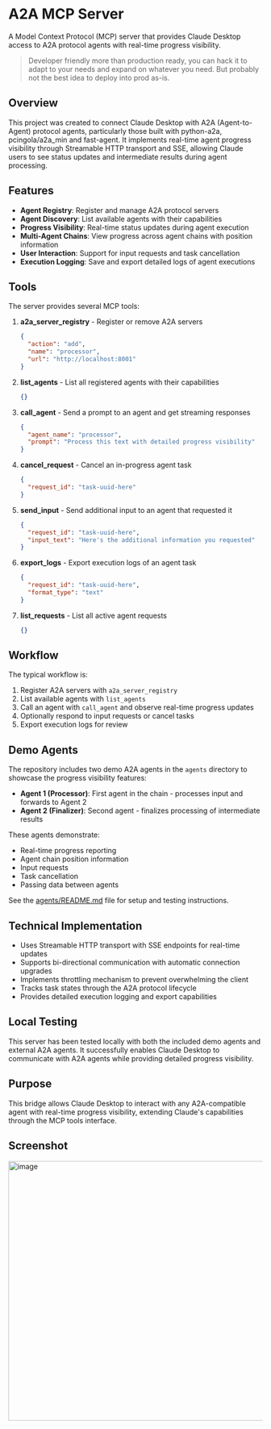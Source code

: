 # A2A MCP Server

A Model Context Protocol (MCP) server that provides Claude Desktop access to A2A protocol agents with real-time progress visibility.
> Developer friendly more than production ready, you can hack it to adapt to your needs and expand on whatever you need.
> But probably not the best idea to deploy into prod as-is.

## Overview

This project was created to connect Claude Desktop with A2A (Agent-to-Agent) protocol agents, particularly those built with python-a2a, pcingola/a2a_min and fast-agent. It implements real-time agent progress visibility through Streamable HTTP transport and SSE, allowing Claude users to see status updates and intermediate results during agent processing.

## Features

- **Agent Registry**: Register and manage A2A protocol servers
- **Agent Discovery**: List available agents with their capabilities
- **Progress Visibility**: Real-time status updates during agent execution
- **Multi-Agent Chains**: View progress across agent chains with position information
- **User Interaction**: Support for input requests and task cancellation
- **Execution Logging**: Save and export detailed logs of agent executions

## Tools

The server provides several MCP tools:

1. **a2a_server_registry** - Register or remove A2A servers
   ```json
   {
     "action": "add", 
     "name": "processor", 
     "url": "http://localhost:8001"
   }
   ```

2. **list_agents** - List all registered agents with their capabilities
   ```json
   {}
   ```

3. **call_agent** - Send a prompt to an agent and get streaming responses
   ```json
   {
     "agent_name": "processor",
     "prompt": "Process this text with detailed progress visibility"
   }
   ```

4. **cancel_request** - Cancel an in-progress agent task
   ```json
   {
     "request_id": "task-uuid-here"
   }
   ```

5. **send_input** - Send additional input to an agent that requested it
   ```json
   {
     "request_id": "task-uuid-here",
     "input_text": "Here's the additional information you requested"
   }
   ```

6. **export_logs** - Export execution logs of an agent task
   ```json
   {
     "request_id": "task-uuid-here",
     "format_type": "text"
   }
   ```

7. **list_requests** - List all active agent requests
   ```json
   {}
   ```

## Workflow

The typical workflow is:

1. Register A2A servers with `a2a_server_registry`
2. List available agents with `list_agents` 
3. Call an agent with `call_agent` and observe real-time progress updates
4. Optionally respond to input requests or cancel tasks
5. Export execution logs for review

## Demo Agents

The repository includes two demo A2A agents in the `agents` directory to showcase the progress visibility features:

- **Agent 1 (Processor)**: First agent in the chain - processes input and forwards to Agent 2
- **Agent 2 (Finalizer)**: Second agent - finalizes processing of intermediate results

These agents demonstrate:
- Real-time progress reporting
- Agent chain position information
- Input requests
- Task cancellation
- Passing data between agents

See the [agents/README.md](agents/README.md) file for setup and testing instructions.

## Technical Implementation

- Uses Streamable HTTP transport with SSE endpoints for real-time updates
- Supports bi-directional communication with automatic connection upgrades
- Implements throttling mechanism to prevent overwhelming the client
- Tracks task states through the A2A protocol lifecycle
- Provides detailed execution logging and export capabilities

## Local Testing

This server has been tested locally with both the included demo agents and external A2A agents. It successfully enables Claude Desktop to communicate with A2A agents while providing detailed progress visibility.

## Purpose

This bridge allows Claude Desktop to interact with any A2A-compatible agent with real-time progress visibility, extending Claude's capabilities through the MCP tools interface.

## Screenshot

<img width="515" alt="image" src="https://github.com/user-attachments/assets/e52a5920-781d-4455-aac1-a547b265ce1f" />


